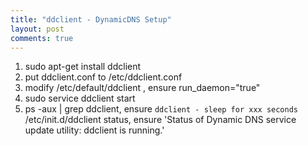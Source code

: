 ```yaml
---
title: "ddclient - DynamicDNS Setup"
layout: post
comments: true
---
```



1. sudo apt-get install ddclient
2. put ddclient.conf to /etc/ddclient.conf
3. modify /etc/default/ddclient , ensure run_daemon="true"
4. sudo service ddclient start
5. ps -aux | grep ddclient, ensure `ddclient - sleep for xxx seconds`
   /etc/init.d/ddclient status, ensure 'Status of Dynamic DNS service update utility: ddclient is running.'
